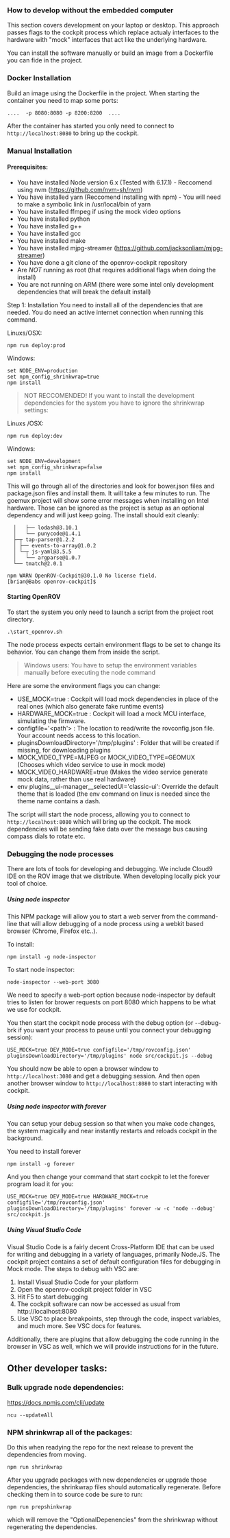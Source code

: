### How to develop without the embedded computer
This section covers development on your laptop or desktop.  This approach passes flags to the cockpit process which replace actualy interfaces to the hardware with "mock" interfaces that act like the underlying hardware.

You can install the software manually or build an image from a Dockerfile you can fide in the project.
### Docker Installation
Build an image using the Dockerfile in the project. When starting the container you need to map some ports:
```
....  -p 8080:8080 -p 8200:8200  ....
```
After the container has started you only need to connect to `http://localhost:8080` to bring up the cockpit.

### Manual Installation
#### Prerequisites:
* You have installed Node version 6.x (Tested with 6.17.1) - Reccomend using nvm (https://github.com/nvm-sh/nvm)
* You have installed yarn (Reccomend installing with npm) - You will need to make a symbolic link in /usr/local/bin of yarn
* You have installed ffmpeg if using the mock video options
* You have installed python
* You have installed g++
* You have installed gcc
* You have installed make
* You have installed mjpg-streamer (https://github.com/jacksonliam/mjpg-streamer)
* You have done a git clone of the openrov-cockpit repository
* Are *NOT* running as root (that requires additional flags when doing the install)
* You are not running on ARM (there were some intel only development dependencies that will break the default install)

Step 1: Installation
You need to install all of the dependencies that are needed.  You do need an active internet connection when running this command.

Linuxs/OSX:

```
npm run deploy:prod
```

Windows:
```
set NODE_ENV=production
set npm_config_shrinkwrap=true
npm install
```

> NOT RECCOMENDED! If you want to install the development dependencies for the system you have to ignore the shrinkwrap settings:

Linuxs /OSX:
```
npm run deploy:dev
```

Windows:
```
set NODE_ENV=development
set npm_config_shrinkwrap=false
npm install
```

This will go through all of the directories and look for bower.json files and package.json files and install them.  It will take a few minutes to run.  The goemux project will show some error messages when installing on Intel hardware.  Those can be ignored as the project is setup as an optional dependency and will just keep going.  The install should exit cleanly:

```
  │   ├── lodash@3.10.1
  │   └── punycode@1.4.1
  ├─┬ tap-parser@1.2.2
  │ ├── events-to-array@1.0.2
  │ └─┬ js-yaml@3.5.5
  │   └── argparse@1.0.7
  └── tmatch@2.0.1

npm WARN OpenROV-Cockpit@30.1.0 No license field.
[brian@Babs openrov-cockpit]$
```

#### Starting OpenROV
To start the system you only need to launch a script from the project root directory.
```
.\start_openrov.sh
```
The node process expects certain environment flags to be set to change its behavior. You can change them from inside the script.

> Windows users: You have to setup the environment variables manually before executing the node command

Here are some the environment flags you can change:
* USE_MOCK=true : Cockpit will load mock dependencies in place of the real ones (which also generate fake runtime events)
* HARDWARE_MOCK=true : Cockpit will load a mock MCU interface, simulating the firmware.
* configfile='<path'> : The location to read/write the rovconfig.json file.  Your account needs access to this location.
* pluginsDownloadDirectory='/tmp/plugins' : Folder that will be created if missing, for downloading plugins
* MOCK_VIDEO_TYPE=MJPEG or MOCK_VIDEO_TYPE=GEOMUX (Chooses which video service to use in mock mode)
* MOCK_VIDEO_HARDWARE=true (Makes the video service generate mock data, rather than use real hardware)
* env plugins__ui-manager__selectedUI='classic-ui': Override the default theme that is loaded  (the env command on linux is needed since the theme name contains a dash.

The script will start the node process, allowing you to connect to `http://localhost:8080` which will bring up the cockpit.  The mock dependencies will be sending fake data over the message bus causing compass dials to rotate etc.

### Debugging the node processes
There are lots of tools for developing and debugging.  We include Cloud9 IDE on the ROV image that we distribute.  When developing locally pick your tool of choice.

##### Using node inspector
This NPM package will allow you to start a web server from the command-line that will allow debugging of a node process using a webkit based browser (Chrome, Firefox etc..).

To install:
```
npm install -g node-inspector
```

To start node inspector:

```
node-inspector --web-port 3080
```
We need to specify a web-port option because node-inspector by default tries to listen for brower requests on port 8080 which happens to be what we use for cockpit.

You then start the cockpit node process with the debug option (or --debug-brk if you want your process to pause until you connect your debugging session):

```
USE_MOCK=true DEV_MODE=true configfile='/tmp/rovconfig.json' pluginsDownloadDirectory='/tmp/plugins' node src/cockpit.js --debug
```

You should now be able to open a browser window to `http://localhost:3080` and get a debugging session.  And then open another browser window to `http://localhost:8080` to start interacting with cockpit.

##### Using node inspector with forever
You can setup your debug session so that when you make code changes, the system magically and near instantly restarts and reloads cockpit in the background.

You need to install forever
```
npm install -g forever
```

And you then change your command that start cockpit to let the forever program load it for you:

```
USE_MOCK=true DEV_MODE=true HARDWARE_MOCK=true configfile='/tmp/rovconfig.json' pluginsDownloadDirectory='/tmp/plugins' forever -w -c 'node --debug' src/cockpit.js
```

##### Using Visual Studio Code
Visual Studio Code is a fairly decent Cross-Platform IDE that can be used for writing and debugging in a variety of languages, primarily Node.JS. The cockpit project contains a set of default configuration files for debugging in Mock mode. The steps to debug with VSC are:

1. Install Visual Studio Code for your platform
2. Open the openrov-cockpit project folder in VSC
3. Hit F5 to start debugging
4. The cockpit software can now be accessed as usual from http://localhost:8080
5. Use VSC to place breakpoints, step through the code, inspect variables, and much more. See VSC docs for features.

Additionally, there are plugins that allow debugging the code running in the browser in VSC as well, which we will provide instructions for in the future.

## Other developer tasks:
### Bulk upgrade node dependencies:
https://docs.npmjs.com/cli/update

`ncu --updateAll`

### NPM shrinkwrap all of the packages:
Do this when readying the repo for the next release to prevent the dependencies from moving.

`npm run shrinkwrap`

After you upgrade packages with new dependencies or upgrade those dependencies, the shrinkwrap files should automatically regenerate.  Before checking them in to source code be sure to run:

`npm run prepshinkwrap`

which will remove the "OptionalDepenencies" from the shrinkwrap without regenerating the dependencies.
